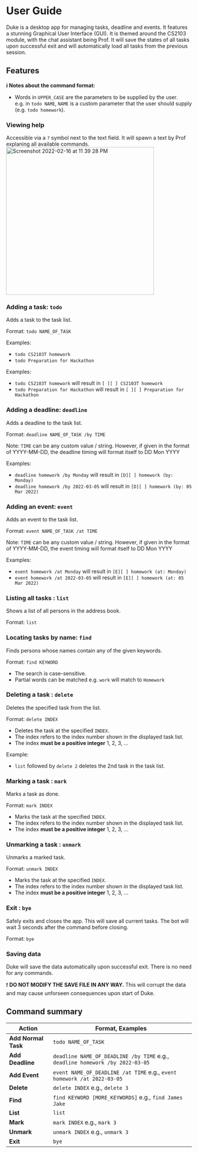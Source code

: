 # User Guide
Duke is a desktop app for managing tasks, deadline and events. It features a stunning Graphical User Interface (GUI). It is themed around the CS2103 module, with the chat assistant being Prof. It will save the states of all tasks upon successful exit and will automatically load all tasks from the previous session.

## Features 
**:information_source: Notes about the command format:**
* Words in `UPPER_CASE` are the parameters to be supplied by the user.<br>
  e.g. in `todo NAME`, `NAME` is a custom parameter that the user should supply (e.g. `todo homework`).


### Viewing help

Accessible via a `?` symbol next to the text field. It will spawn a text by Prof explaning all available commands.
<img width="401" alt="Screenshot 2022-02-16 at 11 39 28 PM" src="https://user-images.githubusercontent.com/70692871/154300334-17344713-5436-4686-8d86-8e10548b9c9b.png">

### Adding a task: `todo`

Adds a task to the task list.

Format: `todo NAME_OF_TASK`

Examples:
* `todo CS2103T homework`
* `todo Preparation for Hackathon`

Examples:
* `todo CS2103T homework` will result in `[ ][ ] CS2103T homework`
* `todo Preparation for Hackathon` will result in `[ ][ ] Preparation for Hackathon`

### Adding a deadline: `deadline`

Adds a deadline to the task list.

Format: `deadline NAME_OF_TASK /by TIME`

Note: `TIME` can be any custom value / string. However, if given in the format of YYYY-MM-DD, the deadline timing will format itself to DD Mon YYYY

Examples:
* `deadline homework /by Monday` will result in `[D][ ] homework (by: Monday)`
* `deadline homework /by 2022-03-05` will result in `[D][ ] homework (by: 05 Mar 2022)`

### Adding an event: `event`

Adds an event to the task list.

Format: `event NAME_OF_TASK /at TIME`

Note: `TIME` can be any custom value / string. However, if given in the format of YYYY-MM-DD, the event timing will format itself to DD Mon YYYY

Examples:
* `event homework /at Monday` will result in `[E][ ] homework (at: Monday)`
* `event homework /at 2022-03-05` will result in `[E][ ] homework (at: 05 Mar 2022)`

### Listing all tasks : `list`

Shows a list of all persons in the address book.

Format: `list`

### Locating tasks by name: `find`

Finds persons whose names contain any of the given keywords.

Format: `find KEYWORD`

* The search is case-sensitive.
* Partial words can be matched e.g. `work` will match to `Homework`

### Deleting a task : `delete`

Deletes the specified task from the list.

Format: `delete INDEX`

* Deletes the task at the specified `INDEX`.
* The index refers to the index number shown in the displayed task list.
* The index **must be a positive integer** 1, 2, 3, …

Example:
* `list` followed by `delete 2` deletes the 2nd task in the task list.

### Marking a task : `mark`

Marks a task as done.

Format: `mark INDEX`

* Marks the task at the specified `INDEX`.
* The index refers to the index number shown in the displayed task list.
* The index **must be a positive integer** 1, 2, 3, …

### Unmarking a task : `unmark`

Unmarks a marked task.

Format: `unmark INDEX`

* Marks the task at the specified `INDEX`.
* The index refers to the index number shown in the displayed task list.
* The index **must be a positive integer** 1, 2, 3, …

### Exit : `bye`

Safely exits and closes the app. This will save all current tasks. The bot will wait 3 seconds after the command before closing.

Format: `bye`

### Saving data

Duke will save the data automatically upon successful exit. There is no need for any commands.

:exclamation: **DO NOT MODIFY THE SAVE FILE IN ANY WAY.** This will corrupt the data and may cause unforseen consequences upon start of Duke.

## Command summary

Action | Format, Examples
--------|------------------
**Add Normal Task** | `todo NAME_OF_TASK`
**Add Deadline** | `deadline NAME_OF_DEADLINE /by TIME` e.g., `deadline homework /by 2022-03-05`
**Add Event** | `event NAME_OF_DEADLINE /at TIME` e.g., `event homework /at 2022-03-05`
**Delete** | `delete INDEX` e.g., `delete 3`
**Find** | `find KEYWORD [MORE_KEYWORDS]` e.g., `find James Jake`
**List** | `list`
**Mark** | `mark INDEX` e.g., `mark 3`
**Unmark** | `unmark INDEX` e.g., `unmark 3`
**Exit** | `bye`
